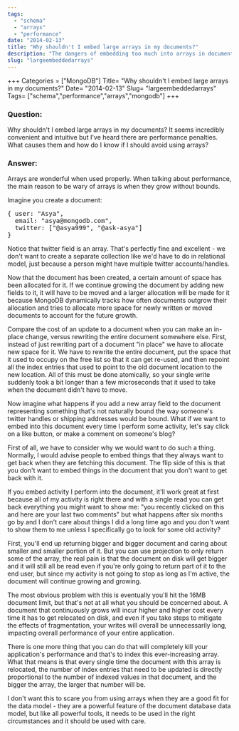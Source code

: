 ```yaml
---
tags:
  - "schema"
  - "arrays"
  - "performance"
date: "2014-02-13"
title: "Why shouldn't I embed large arrays in my documents?"
description: "The dangers of embedding too much into arrays in documents"
slug: "largeembeddedarrays"
---
```


+++
Categories = ["MongoDB"]
Title= "Why shouldn't I embed large arrays in my documents?"
Date= "2014-02-13"
Slug= "largeembeddedarrays"
Tags= ["schema","performance","arrays","mongodb"]
+++

### Question:

Why shouldn't I embed large arrays in my documents?  It seems incredibly convenient and intuitive but I've heard there are performance penalties.  What causes them and how do I know if I should avoid using arrays?

### Answer:

Arrays are wonderful when used properly.  When talking about performance, the main reason to be wary of arrays is when they grow without bounds.

Imagine you create a document:
<pre class="prettyprint">
{ user: "Asya",
  email: "asya@mongodb.com",
  twitter: ["@asya999", "@ask-asya"]
}
</pre>

Notice that twitter field is an array.  That's perfectly fine and excellent - we don't want to create a separate collection like we'd have to do in relational model, just because a person might have multiple twitter accounts/handles.  

Now that the document has been created, a certain amount of space has been allocated for it.  If we continue growing the document by adding new fields to it, it will have to be moved and a larger allocation will be made for it because MongoDB dynamically tracks how often documents outgrow their allocation and tries to allocate more space for newly written or moved documents to account for the future growth.

Compare the cost of an update to a document when you can make an in-place change, versus rewriting the entire document somewhere else.  First, instead of just rewriting part of a document "in place" we have to allocate new space for it.  We have to rewrite the entire document, put the space that it used to occupy on the free list so that it can get re-used, and then repoint all the index entries that used to point to the old document location to the new location.  All of this must be done atomically, so your single write suddenly took a bit longer than a few microseconds that it used to take when the document didn't have to move.

Now imagine what happens if you add a new array field to the document representing something that's not naturally bound the way someone's twitter handles or shipping addresses would be bound.  What if we want to embed into this document every time I perform some activity, let's say click on a like button, or make a comment on someone's blog?

First of all, we have to consider why we would want to do such a thing.  Normally, I would advise people to embed things that they always want to get back when they are fetching this document.  The flip side of this is that you don't want to embed things in the document that you don't want to get back with it.

If you embed activity I perform into the document, it'll work great at first because all of my activity is right there and with a single read you can get back everything you might want to show me: "you recently clicked on this and here are your last two comments" but what happens after six months go by and I don't care about things I did a long time ago and you don't want to show them to me unless I specifically go to look for some old activity?

First, you'll end up returning bigger and bigger document and caring about smaller and smaller portion of it.  But you can use projection to only return some of the array, the real pain is that the document on disk will get bigger and it will still all be read even if you're only going to return part of it to the end user, but since my activity is not going to stop as long as I'm active, the document will continue growing and growing.

The most obvious problem with this is eventually you'll hit the 16MB document limit, but that's not at all what you should be concerned about.  A document that continuously grows will incur higher and higher cost every time it has to get relocated on disk, and even if you take steps to mitigate the effects of fragmentation, your writes will overall be unnecessarily long, impacting overall performance of your entire application.

There is one more thing that you can do that will completely kill your application's performance and that's to index this ever-increasing array.  What that means is that every single time the document with this array is relocated, the number of index entries that need to be updated is directly proportional to the number of indexed values in that document, and the bigger the array, the larger that number will be.

I don't want this to scare you from using arrays when they are a good fit for the data model - they are a powerful feature of the document database data model, but like all powerful tools, it needs to be used in the right circumstances and it should be used with care.
